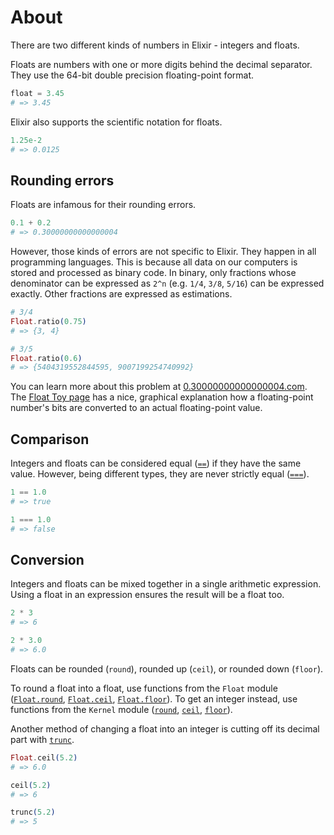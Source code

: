 # About

There are two different kinds of numbers in Elixir - integers and floats.

Floats are numbers with one or more digits behind the decimal separator. They use the 64-bit double precision floating-point format.

```elixir
float = 3.45
# => 3.45
```

Elixir also supports the scientific notation for floats.

```elixir
1.25e-2
# => 0.0125
```

## Rounding errors

Floats are infamous for their rounding errors.

```elixir
0.1 + 0.2
# => 0.30000000000000004
```

However, those kinds of errors are not specific to Elixir. They happen in all programming languages. This is because all data on our computers is stored and processed as binary code. In binary, only fractions whose denominator can be expressed as `2^n` (e.g. `1/4`, `3/8`, `5/16`) can be expressed exactly. Other fractions are expressed as estimations.

```elixir
# 3/4
Float.ratio(0.75)
# => {3, 4}

# 3/5
Float.ratio(0.6)
# => {5404319552844595, 9007199254740992}
```

You can learn more about this problem at [0.30000000000000004.com][0.30000000000000004.com]. The [Float Toy page][evanw.github.io-float-toy] has a nice, graphical explanation how a floating-point number's bits are converted to an actual floating-point value.

## Comparison

Integers and floats can be considered equal ([`==`][kernel-equal]) if they have the same value. However, being different types, they are never strictly equal ([`===`][kernel-strictly-equal]).

```elixir
1 == 1.0
# => true

1 === 1.0
# => false
```

## Conversion

Integers and floats can be mixed together in a single arithmetic expression. Using a float in an expression ensures the result will be a float too.

```elixir
2 * 3
# => 6

2 * 3.0
# => 6.0
```

Floats can be rounded (`round`), rounded up (`ceil`), or rounded down (`floor`).

To round a float into a float, use functions from the `Float` module ([`Float.round`][float-round], [`Float.ceil`][float-ceil], [`Float.floor`][float-floor]). To get an integer instead, use functions from the `Kernel` module ([`round`][kernel-round], [`ceil`][kernel-ceil], [`floor`][kernel-floor]).

Another method of changing a float into an integer is cutting off its decimal part with [`trunc`][kernel-trunc].

```elixir
Float.ceil(5.2)
# => 6.0

ceil(5.2)
# => 6

trunc(5.2)
# => 5
```

[0.30000000000000004.com]: https://0.30000000000000004.com/
[evanw.github.io-float-toy]: https://evanw.github.io/float-toy/
[arbitrary-precision-arithmetic]: https://en.wikipedia.org/wiki/Arbitrary-precision_arithmetic
[kernel-equal]: https://hexdocs.pm/elixir/Kernel.html#==/2
[kernel-strictly-equal]: https://hexdocs.pm/elixir/Kernel.html#===/2
[kernel-round]: https://hexdocs.pm/elixir/Kernel.html#round/1
[kernel-ceil]: https://hexdocs.pm/elixir/Kernel.html#ceil/1
[kernel-floor]: https://hexdocs.pm/elixir/Kernel.html#floor/1
[kernel-trunc]: https://hexdocs.pm/elixir/Kernel.html#trunc/1
[float-round]: https://hexdocs.pm/elixir/Float.html#round/2
[float-ceil]: https://hexdocs.pm/elixir/Float.html#ceil/2
[float-floor]: https://hexdocs.pm/elixir/Float.html#floor/2
